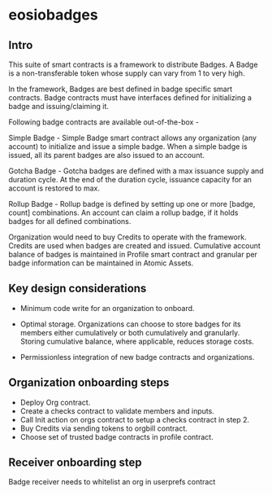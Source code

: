 # eosiobadges

## Intro
This suite of smart contracts is a framework to distribute Badges. A Badge is a non-transferable token whose supply can vary from 1 to very high. 

In the framework, Badges are best defined in badge specific smart contracts. Badge contracts must have interfaces defined for initializing a badge and issuing/claiming it. 

Following badge contracts are available out-of-the-box -

Simple Badge - Simple Badge smart contract allows any organization (any account) to initialize and issue a simple badge. When a simple badge is issued, all its parent badges are also issued to an account.

Gotcha Badge - Gotcha badges are defined with a max issuance supply and duration cycle. At the end of the duration cycle, issuance capacity for an account is restored to max.

Rollup Badge -  Rollup badge is defined by setting up one or more [badge, count] combinations. An account can claim a rollup badge, if it holds badges for all defined combinations.

Organization would need to buy Credits to operate with the framework. Credits are used when badges are created and issued. Cumulative account balance of badges is maintained in Profile smart contract and granular per badge information can be maintained in Atomic Assets. 


## Key design considerations 

- Minimum code write for an organization to onboard. 

- Optimal storage. 
Organizations can choose to store badges for its members either cumulatively or both cumulatively and granularly. Storing cumulative balance, where applicable, reduces storage costs.

- Permissionless integration of new badge contracts and organizations.


## Organization onboarding steps

- Deploy Org contract.
- Create a checks contract to validate members and inputs.
- Call Init action on orgs contract to setup a checks contract in step 2.
- Buy Credits via sending tokens to orgbill contract.
- Choose set of trusted badge contracts in profile contract.

## Receiver onboarding step

Badge receiver needs to whitelist an org in userprefs contract
